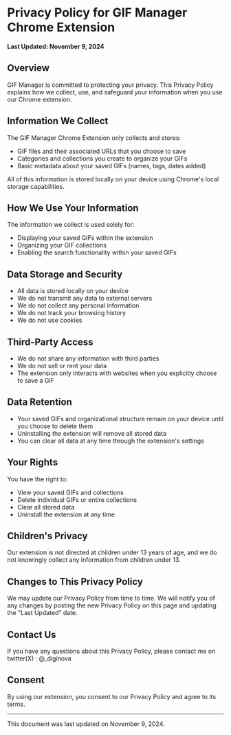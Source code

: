 # Privacy Policy for GIF Manager Chrome Extension

**Last Updated: November 9, 2024**

## Overview

GIF Manager is committed to protecting your privacy. This Privacy Policy explains how we collect, use, and safeguard your information when you use our Chrome extension.

## Information We Collect

The GIF Manager Chrome Extension only collects and stores:
- GIF files and their associated URLs that you choose to save
- Categories and collections you create to organize your GIFs
- Basic metadata about your saved GIFs (names, tags, dates added)

All of this information is stored locally on your device using Chrome's local storage capabilities.

## How We Use Your Information

The information we collect is used solely for:
- Displaying your saved GIFs within the extension
- Organizing your GIF collections
- Enabling the search functionality within your saved GIFs

## Data Storage and Security

- All data is stored locally on your device
- We do not transmit any data to external servers
- We do not collect any personal information
- We do not track your browsing history
- We do not use cookies

## Third-Party Access

- We do not share any information with third parties
- We do not sell or rent your data
- The extension only interacts with websites when you explicitly choose to save a GIF

## Data Retention

- Your saved GIFs and organizational structure remain on your device until you choose to delete them
- Uninstalling the extension will remove all stored data
- You can clear all data at any time through the extension's settings

## Your Rights

You have the right to:
- View your saved GIFs and collections
- Delete individual GIFs or entire collections
- Clear all stored data
- Uninstall the extension at any time

## Children's Privacy

Our extension is not directed at children under 13 years of age, and we do not knowingly collect any information from children under 13.

## Changes to This Privacy Policy

We may update our Privacy Policy from time to time. We will notify you of any changes by posting the new Privacy Policy on this page and updating the "Last Updated" date.

## Contact Us

If you have any questions about this Privacy Policy, please contact me on twitter(X) : @_diginova

## Consent

By using our extension, you consent to our Privacy Policy and agree to its terms.

---

This document was last updated on November 9, 2024.